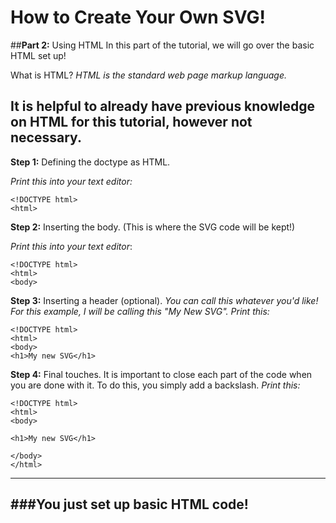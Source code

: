 # How to Create Your Own SVG!
##**Part 2:** Using HTML
In this part of the tutorial, we will go over the basic HTML set up!

What is HTML? *HTML is the standard web page markup language.*

It is helpful to already have previous knowledge on HTML for this tutorial, however not necessary.
---
**Step 1:** Defining the doctype as HTML.

*Print this into your text editor:*
```
<!DOCTYPE html>
<html>
  ```
**Step 2:** Inserting the body. (This is where the SVG code will be kept!)
  
*Print this into your text editor*:
  ```
<!DOCTYPE html>
<html>
<body>
  ```
**Step 3:** Inserting a header (optional).
 *You can call this whatever you'd like! For this example, I will be calling this "My New SVG". Print this:*
```
<!DOCTYPE html>
<html>
<body>
<h1>My new SVG</h1>
  ```
**Step 4:** Final touches.
It is important to close each part of the code when you are done with it. To do this, you simply add a backslash.
*Print this:*
```
<!DOCTYPE html>
<html>
<body>
  
<h1>My new SVG</h1>
  
</body>
</html>
  ```
---
###You just set up basic HTML code!
---

  
